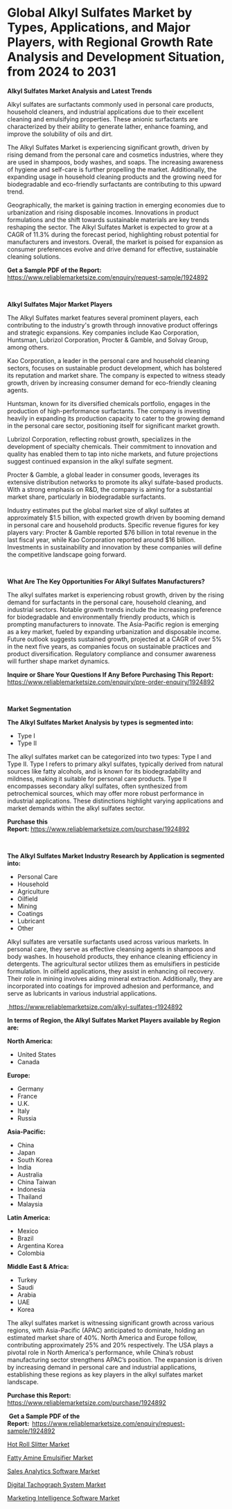 <p><h1>Global Alkyl Sulfates Market by Types, Applications, and Major Players, with Regional Growth Rate Analysis and Development Situation, from 2024 to 2031</h1></p><p><strong>Alkyl Sulfates Market Analysis and Latest Trends</strong></p>
<p><p>Alkyl sulfates are surfactants commonly used in personal care products, household cleaners, and industrial applications due to their excellent cleaning and emulsifying properties. These anionic surfactants are characterized by their ability to generate lather, enhance foaming, and improve the solubility of oils and dirt.</p><p>The Alkyl Sulfates Market is experiencing significant growth, driven by rising demand from the personal care and cosmetics industries, where they are used in shampoos, body washes, and soaps. The increasing awareness of hygiene and self-care is further propelling the market. Additionally, the expanding usage in household cleaning products and the growing need for biodegradable and eco-friendly surfactants are contributing to this upward trend.</p><p>Geographically, the market is gaining traction in emerging economies due to urbanization and rising disposable incomes. Innovations in product formulations and the shift towards sustainable materials are key trends reshaping the sector. The Alkyl Sulfates Market is expected to grow at a CAGR of 11.3% during the forecast period, highlighting robust potential for manufacturers and investors. Overall, the market is poised for expansion as consumer preferences evolve and drive demand for effective, sustainable cleaning solutions.</p></p>
<p><strong>Get a Sample PDF of the Report:&nbsp;</strong> <a href="https://www.reliablemarketsize.com/enquiry/request-sample/1924892?utm_campaign=1140&utm_medium=2&utm_source=Github&utm_content=ia&utm_term=24102024&utm_id=alkyl-sulfates">https://www.reliablemarketsize.com/enquiry/request-sample/1924892</a></p>
<p>&nbsp;</p>
<p><strong>Alkyl Sulfates Major Market Players</strong></p>
<p><p>The Alkyl Sulfates market features several prominent players, each contributing to the industry's growth through innovative product offerings and strategic expansions. Key companies include Kao Corporation, Huntsman, Lubrizol Corporation, Procter & Gamble, and Solvay Group, among others. </p><p>Kao Corporation, a leader in the personal care and household cleaning sectors, focuses on sustainable product development, which has bolstered its reputation and market share. The company is expected to witness steady growth, driven by increasing consumer demand for eco-friendly cleaning agents.</p><p>Huntsman, known for its diversified chemicals portfolio, engages in the production of high-performance surfactants. The company is investing heavily in expanding its production capacity to cater to the growing demand in the personal care sector, positioning itself for significant market growth.</p><p>Lubrizol Corporation, reflecting robust growth, specializes in the development of specialty chemicals. Their commitment to innovation and quality has enabled them to tap into niche markets, and future projections suggest continued expansion in the alkyl sulfate segment.</p><p>Procter & Gamble, a global leader in consumer goods, leverages its extensive distribution networks to promote its alkyl sulfate-based products. With a strong emphasis on R&D, the company is aiming for a substantial market share, particularly in biodegradable surfactants.</p><p>Industry estimates put the global market size of alkyl sulfates at approximately $1.5 billion, with expected growth driven by booming demand in personal care and household products. Specific revenue figures for key players vary: Procter & Gamble reported $76 billion in total revenue in the last fiscal year, while Kao Corporation reported around $16 billion. Investments in sustainability and innovation by these companies will define the competitive landscape going forward.</p></p>
<p>&nbsp;</p>
<p><strong>What Are The Key Opportunities For Alkyl Sulfates Manufacturers?</strong></p>
<p><p>The alkyl sulfates market is experiencing robust growth, driven by the rising demand for surfactants in the personal care, household cleaning, and industrial sectors. Notable growth trends include the increasing preference for biodegradable and environmentally friendly products, which is prompting manufacturers to innovate. The Asia-Pacific region is emerging as a key market, fueled by expanding urbanization and disposable income. Future outlook suggests sustained growth, projected at a CAGR of over 5% in the next five years, as companies focus on sustainable practices and product diversification. Regulatory compliance and consumer awareness will further shape market dynamics.</p></p>
<p><strong>Inquire or Share Your Questions If Any Before Purchasing This Report:</strong> <a href="https://www.reliablemarketsize.com/enquiry/pre-order-enquiry/1924892?utm_campaign=1140&utm_medium=2&utm_source=Github&utm_content=ia&utm_term=24102024&utm_id=alkyl-sulfates">https://www.reliablemarketsize.com/enquiry/pre-order-enquiry/1924892</a></p>
<p>&nbsp;</p>
<p><strong>Market Segmentation</strong></p>
<p><strong>The Alkyl Sulfates Market Analysis by types is segmented into:</strong></p>
<p><ul><li>Type I</li><li>Type II</li></ul></p>
<p><p>The alkyl sulfates market can be categorized into two types: Type I and Type II. Type I refers to primary alkyl sulfates, typically derived from natural sources like fatty alcohols, and is known for its biodegradability and mildness, making it suitable for personal care products. Type II encompasses secondary alkyl sulfates, often synthesized from petrochemical sources, which may offer more robust performance in industrial applications. These distinctions highlight varying applications and market demands within the alkyl sulfates sector.</p></p>
<p><strong>Purchase this Report:&nbsp;</strong><a href="https://www.reliablemarketsize.com/purchase/1924892?utm_campaign=1140&utm_medium=2&utm_source=Github&utm_content=ia&utm_term=24102024&utm_id=alkyl-sulfates">https://www.reliablemarketsize.com/purchase/1924892</a></p>
<p>&nbsp;</p>
<p><strong>The Alkyl Sulfates Market Industry Research by Application is segmented into:</strong></p>
<p><ul><li>Personal Care</li><li>Household</li><li>Agriculture</li><li>Oilfield</li><li>Mining</li><li>Coatings</li><li>Lubricant</li><li>Other</li></ul></p>
<p><p>Alkyl sulfates are versatile surfactants used across various markets. In personal care, they serve as effective cleansing agents in shampoos and body washes. In household products, they enhance cleaning efficiency in detergents. The agricultural sector utilizes them as emulsifiers in pesticide formulation. In oilfield applications, they assist in enhancing oil recovery. Their role in mining involves aiding mineral extraction. Additionally, they are incorporated into coatings for improved adhesion and performance, and serve as lubricants in various industrial applications.</p></p>
<p><a href="https://www.reliablemarketsize.com/alkyl-sulfates-r1924892?utm_campaign=1140&utm_medium=2&utm_source=Github&utm_content=ia&utm_term=24102024&utm_id=alkyl-sulfates">&nbsp;https://www.reliablemarketsize.com/alkyl-sulfates-r1924892</a></p>
<p><strong>In terms of Region, the Alkyl Sulfates Market Players available by Region are:</strong></p>
<p>
    <p> <strong> North America: </strong>
        <ul>
            <li>United States</li>
            <li>Canada</li>
        </ul>
        </p> 
    <p> <strong> Europe: </strong>
        <ul>
            <li>Germany</li>
            <li>France</li>
            <li>U.K.</li>
            <li>Italy</li>
            <li>Russia</li>
        </ul>
        </p> 
    <p> <strong> Asia-Pacific: </strong>
        <ul>
            <li>China</li>
            <li>Japan</li>
            <li>South Korea</li>
            <li>India</li>
            <li>Australia</li>
            <li>China Taiwan</li>
            <li>Indonesia</li>
            <li>Thailand</li>
            <li>Malaysia</li>
        </ul>
        </p> 
    <p> <strong> Latin America: </strong>
        <ul>
            <li>Mexico</li>
            <li>Brazil</li>
            <li>Argentina Korea</li>
            <li>Colombia</li>
        </ul>
        </p> 
    <p> <strong> Middle East & Africa: </strong>
        <ul>
            <li>Turkey</li>
            <li>Saudi</li>
            <li>Arabia</li>
            <li>UAE</li>
            <li>Korea</li>
        </ul>
    </p>
    </p>
<p><p>The alkyl sulfates market is witnessing significant growth across various regions, with Asia-Pacific (APAC) anticipated to dominate, holding an estimated market share of 40%. North America and Europe follow, contributing approximately 25% and 20% respectively. The USA plays a pivotal role in North America's performance, while China’s robust manufacturing sector strengthens APAC’s position. The expansion is driven by increasing demand in personal care and industrial applications, establishing these regions as key players in the alkyl sulfates market landscape.</p></p>
<p><strong>Purchase this Report: </strong><a href="https://www.reliablemarketsize.com/purchase/1924892?utm_campaign=1140&utm_medium=2&utm_source=Github&utm_content=ia&utm_term=24102024&utm_id=alkyl-sulfates">https://www.reliablemarketsize.com/purchase/1924892</a></p>
<p>&nbsp;<strong>Get a Sample PDF of the Report:&nbsp;&nbsp;</strong><a href="https://www.reliablemarketsize.com/enquiry/request-sample/1924892?utm_campaign=1140&utm_medium=2&utm_source=Github&utm_content=ia&utm_term=24102024&utm_id=alkyl-sulfates">https://www.reliablemarketsize.com/enquiry/request-sample/1924892</a></p>
<p><strong></strong></p>
<p><p><a href="https://issuu.com/reportprime-2/docs/hot-roll-slitter-market-size-2030.p_efa5890cf7780d?utm_campaign=1140&utm_medium=2&utm_source=Github&utm_content=ia&utm_term=24102024&utm_id=alkyl-sulfates">Hot Roll Slitter Market</a></p><p><a href="https://github.com/AKSHATREPORTPRIME/Market-Research-Report-List-6/blob/main/fatty-amine-emulsifier-market.md?utm_campaign=1140&utm_medium=2&utm_source=Github&utm_content=ia&utm_term=24102024&utm_id=alkyl-sulfates">Fatty Amine Emulsifier Market</a></p><p><a href="https://www.linkedin.com/pulse/sales-analytics-software-market-global-insights-kymvf?utm_campaign=1140&utm_medium=2&utm_source=Github&utm_content=ia&utm_term=24102024&utm_id=alkyl-sulfates">Sales Analytics Software Market</a></p><p><a href="https://issuu.com/reportprime-2/docs/digital-tachograph-system-market-si_dc8d1e818bd87b?utm_campaign=1140&utm_medium=2&utm_source=Github&utm_content=ia&utm_term=24102024&utm_id=alkyl-sulfates">Digital Tachograph System Market</a></p><p><a href="https://www.linkedin.com/pulse/strategic-roadmap-global-marketing-intelligence-software-o2zaf?utm_campaign=1140&utm_medium=2&utm_source=Github&utm_content=ia&utm_term=24102024&utm_id=alkyl-sulfates">Marketing Intelligence Software Market</a></p></p>